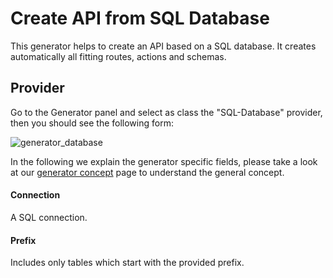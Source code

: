 
# Create API from SQL Database

This generator helps to create an API based on a SQL database.
It creates automatically all fitting routes, actions and schemas.

## Provider

Go to the Generator panel and select as class the "SQL-Database" provider,
then you should see the following form:

![generator_database](/img/use_cases/generator/sql_database.png)

In the following we explain the generator specific fields, please take a look at our
[generator concept](../concepts/generator.md) page to understand the general concept.

#### Connection

A SQL connection.

#### Prefix

Includes only tables which start with the provided prefix.

